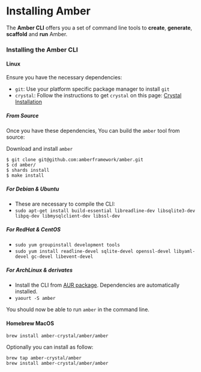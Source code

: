 # Installing Amber

The **Amber CLI** offers you a set of command line tools to **create**, **generate**, **scaffold** and **run** Amber.

### Installing the Amber CLI

#### Linux

Ensure you have the necessary dependencies:

- `git`: Use your platform specific package manager to install `git`
- `crystal`: Follow the instructions to get `crystal` on this page: [Crystal Installation](https://crystal-lang.org/docs/installation/index.html)

##### From Source

Once you have these dependencies, You can build the `amber` tool from source:

Download and install `amber`

```
$ git clone git@github.com:amberframework/amber.git
$ cd amber/
$ shards install
$ make install
```

##### For Debian & Ubuntu
- These are necessary to compile the CLI:
- `sudo apt-get install build-essential libreadline-dev libsqlite3-dev libpq-dev libmysqlclient-dev libssl-dev`

##### For RedHat & CentOS
- `sudo yum groupinstall development tools`
- `sudo yum install readline-devel sqlite-devel openssl-devel libyaml-devel gc-devel libevent-devel`

##### For ArchLinux & derivates
- Install the CLI from [AUR package](https://aur.archlinux.org/packages/amber/). Dependencies are automatically installed.
- `yaourt -S amber`

You should now be able to run `amber` in the command line.

#### Homebrew MacOS 

```
brew install amber-crystal/amber/amber
```

Optionally you can install as  follow:

```
brew tap amber-crystal/amber
brew install amber-crystal/amber/amber
```




